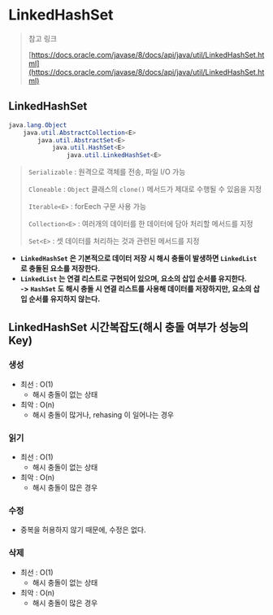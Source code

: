 # LinkedHashSet

> 참고 링크&#x20;
>
> [https://docs.oracle.com/javase/8/docs/api/java/util/LinkedHashSet.html](https://docs.oracle.com/javase/8/docs/api/java/util/LinkedHashSet.html)

## LinkedHashSet

```java
java.lang.Object
    java.util.AbstractCollection<E>
        java.util.AbstractSet<E>
            java.util.HashSet<E>
                java.util.LinkedHashSet<E>
```

> `Serializable` : 원격으로 객체를 전송, 파일 I/O 가능
>
> `Cloneable` : `Object` 클래스의 `clone()` 메서드가 제대로 수행될 수 있음을 지정
>
> `Iterable<E>` : forEech 구문 사용 가능
>
> `Collection<E>` : 여러개의 데이터를 한 데이터에 담아 처리할 메서드를 지정
>
> `Set<E>` : 셋 데이터를 처리하는 것과 관련된 메서드를 지정

* **`LinkedHashSet` 은 기본적으로 데이터 저장 시 해시 충돌이 발생하면 `LinkedList` 로 충돌된 요소를 저장한다.**&#x20;
* **`LinkedList` 는 연결 리스트로 구현되어 있으며, 요소의 삽입 순서를 유지한다.** \
  **-> `HashSet` 도 해시 충돌 시 연결 리스트를 사용해 데이터를 저장하지만, 요소의 삽입 순서를 유지하지 않는다.**&#x20;

## LinkedHashSet 시간복잡도(해시 충돌 여부가 성능의 Key)&#x20;

### 생성&#x20;

* 최선 : O(1)
  * 해시 충돌이 없는 상태
* 최악 : O(n)&#x20;
  * 해시 충돌이 많거나, rehasing 이 일어나는 경우&#x20;

### 읽기

* 최선 : O(1)
  * 해시 충돌이 없는 상태
* 최악 : O(n)&#x20;
  * 해시 충돌이 많은 경우&#x20;

### 수정

* 중복을 허용하지 않기 때문에, 수정은 없다.&#x20;

### 삭제&#x20;

* 최선 : O(1)
  * 해시 충돌이 없는 상태
* 최악 : O(n)&#x20;
  * 해시 충돌이 많은 경우
